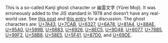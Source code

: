 This is a so-called Kanji ghost character or 幽霊文字 (Yūrei Moji). It was
erroneously added to the JIS standard in 1978 and doesn’t have any real-world
use. See [this post](https://www.dampfkraft.com/ghost-characters.html) and
[this entry](https://www.sljfaq.org/afaq/yuureimoji.html) for a discussion. The
ghost characters are:
<a href="/U+7A43">U+7A43</a>,
<a href="/U+7CAB">U+7CAB</a>,
<a href="/U+6327">U+6327</a>,
<a href="/U+6A78">U+6A78</a>,
<a href="/U+81A4">U+81A4</a>,
<a href="/U+88AE">U+88AE</a>,
<a href="/U+95A0">U+95A0</a>,
<a href="/U+599B">U+599B</a>,
<a href="/U+6683">U+6683</a>,
<a href="/U+6926">U+6926</a>,
<a href="/U+8EC5">U+8EC5</a>,
<a href="/U+9D48">U+9D48</a>,
<a href="/U+6077">U+6077</a>,
<a href="/U+78B5">U+78B5</a>,
<a href="/U+99F2">U+99F2</a>,
<a href="/U+58B8">U+58B8</a>,
<a href="/U+58E5">U+58E5</a>,
<a href="/U+5F41">U+5F41</a>,
<a href="/U+87D0">U+87D0</a>, and
<a href="/U+69DE">U+69DE</a>.
